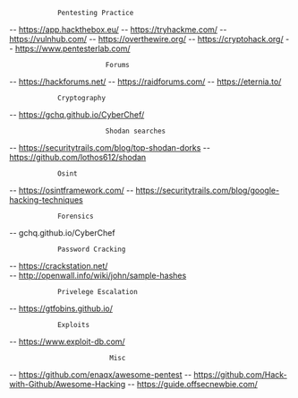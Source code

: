 				Pentesting Practice
-- https://app.hackthebox.eu/
-- https://tryhackme.com/
-- https://vulnhub.com/
-- https://overthewire.org/
-- https://cryptohack.org/
-- https://www.pentesterlab.com/

                      		Forums
-- https://hackforums.net/
-- https://raidforums.com/
-- https://eternia.to/

				Cryptography
-- https://gchq.github.io/CyberChef/

                       		Shodan searches
-- https://securitytrails.com/blog/top-shodan-dorks
-- https://github.com/lothos612/shodan

				Osint
-- https://osintframework.com/
-- https://securitytrails.com/blog/google-hacking-techniques

				Forensics
-- gchq.github.io/CyberChef

				Password Cracking
-- https://crackstation.net/	
-- http://openwall.info/wiki/john/sample-hashes

				Privelege Escalation
-- https://gtfobins.github.io/

				Exploits
-- https://www.exploit-db.com/

                      		 Misc
-- https://github.com/enaqx/awesome-pentest
-- https://github.com/Hack-with-Github/Awesome-Hacking
-- https://guide.offsecnewbie.com/